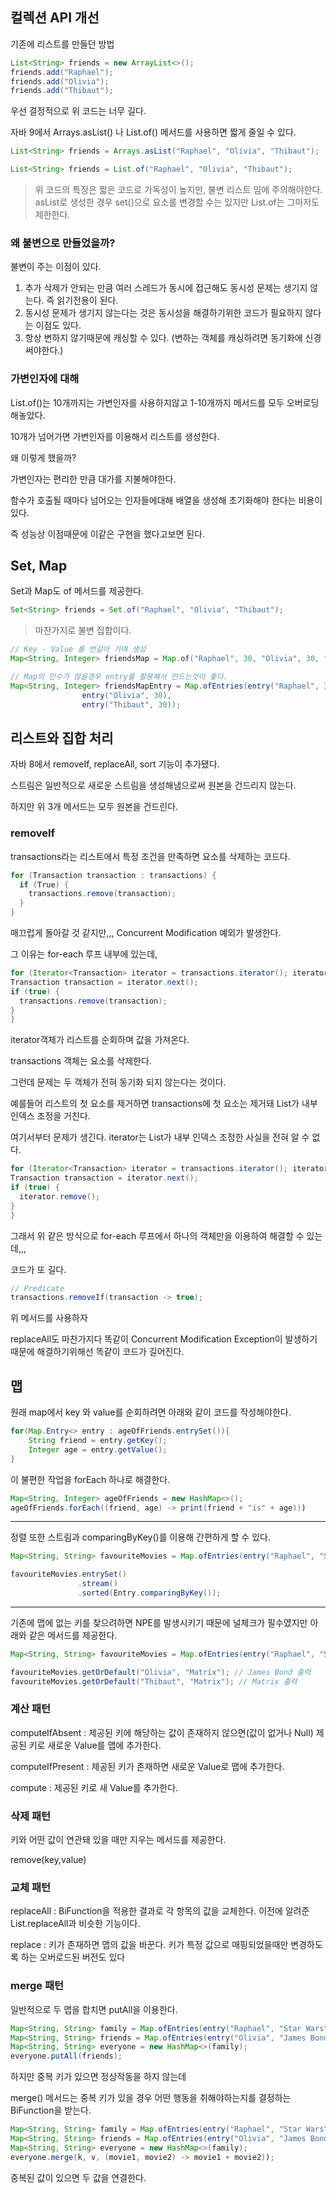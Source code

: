 ## 컬렉션 API 개선

기존에 리스트를 만들던 방법

```java
List<String> friends = new ArrayList<>();
friends.add("Raphael");
friends.add("Olivia");
friends.add("Thibaut");
```

우선 결정적으로 위 코드는 너무 길다.

자바 9에서 Arrays.asList() 나 List.of() 메서드를 사용하면 짧게 줄일 수 있다.

```java
List<String> friends = Arrays.asList("Raphael", "Olivia", "Thibaut");

List<String> friends = List.of("Raphael", "Olivia", "Thibaut");
```

> 위 코드의 특징은 짧은 코드로 가독성이 높지만, 불변 리스트 임에 주의해야한다.
> asList로 생성한 경우 set()으로 요소를 변경할 수는 있지만 List.of는 그마저도 제한한다.

### 왜 불변으로 만들었을까?

불변이 주는 이점이 있다.

1. 추가 삭제가 안되는 만큼 여러 스레드가 동시에 접근해도 동시성 문제는 생기지 않는다. 즉 읽기전용이 된다.
2. 동시성 문제가 생기지 않는다는 것은 동시성을 해결하기위한 코드가 필요하지 않다는 이점도 있다.
3. 항상 변하지 않기때문에 캐싱할 수 있다. (변하는 객체를 캐싱하려면 동기화에 신경써야한다.)

### 가변인자에 대해

List.of()는 10개까지는 가변인자를 사용하지않고 1-10개까지 메서드를 모두 오버로딩해놓았다.

10개가 넘어가면 가변인자를 이용해서 리스트를 생성한다.

왜 이렇게 했을까?

가변인자는 편리한 만큼 대가를 지불해야한다.

함수가 호출될 때마다 넘어오는 인자들에대해 배열을 생성해 초기화해야 한다는 비용이 있다.

즉 성능상 이점때문에 이같은 구현을 했다고보면 된다.

## Set, Map

Set과 Map도 of 메서드를 제공한다.

```java
Set<String> friends = Set.of("Raphael", "Olivia", "Thibaut");
```

> 마찬가지로 불변 집합이다.

```java
// Key - Value 를 번갈아 가며 생성
Map<String, Integer> friendsMap = Map.of("Raphael", 30, "Olivia", 30, "Thibaut", 30);

// Map의 인수가 많을경우 entry를 활용해서 만드는것이 좋다.
Map<String, Integer> friendsMapEntry = Map.ofEntries(entry("Raphael", 30),
                entry("Olivia", 30),
                entry("Thibaut", 30));
```

## 리스트와 집합 처리

자바 8에서 removeIf, replaceAll, sort 기능이 추가됐다.

스트림은 일반적으로 새로운 스트림을 생성해냄으로써 원본을 건드리지 않는다.

하지만 위 3개 메서드는 모두 원본을 건드린다.

### removeIf
transactions라는 리스트에서 특정 조건을 만족하면 요소를 삭제하는 코드다.

```java
for (Transaction transaction : transactions) {
  if (True) {
    transactions.remove(transaction);
  }
}
```

매끄럽게 돌아갈 것 같지만,,, Concurrent Modification 예외가 발생한다.

그 이유는 for-each 루프 내부에 있는데,

```java
for (Iterator<Transaction> iterator = transactions.iterator(); iterator.hasNext();) {
Transaction transaction = iterator.next();
if (true) {
  transactions.remove(transaction);
}
}
```

iterator객체가 리스트를 순회하며 값을 가져온다.

transactions 객체는 요소를 삭제한다.

그런데 문제는 두 객체가 전혀 동기화 되지 않는다는 것이다.

예를들어 리스트의 첫 요소를 제거하면 transactions에 첫 요소는 제거돼 List가 내부 인덱스 조정을 거친다.

여기서부터 문제가 생긴다. iterator는 List가 내부 인덱스 조정한 사실을 전혀 알 수 없다.

```java
for (Iterator<Transaction> iterator = transactions.iterator(); iterator.hasNext();) {
Transaction transaction = iterator.next();
if (true) {
  iterator.remove();
}
}
```

그래서 위 같은 방식으로 for-each 루프에서 하나의 객체만을 이용하여 해결할 수 있는데,,,

코드가 또 길다.

```java
// Predicate
transactions.removeIf(transaction -> true);
```

위 메서드를 사용하자

replaceAll도 마찬가지다 똑같이 Concurrent Modification Exception이 발생하기 때문에 해결하기위해선 똑같이 코드가 길어진다.

## 맵

원래 map에서 key 와 value를 순회하려면 아래와 같이 코드를 작성해야한다.
```java
for(Map.Entry<> entry : ageOfFriends.entrySet()){
    String friend = entry.getKey();
    Integer age = entry.getValue();
}
```

이 불편한 작업을 forEach 하나로 해결한다.

```java
Map<String, Integer> ageOfFriends = new HashMap<>();
ageOfFriends.forEach((friend, age) -> print(friend + "is" + age)))
```

---

정렬 또한 스트림과 comparingByKey()를 이용해 간편하게 할 수 있다.
```java
Map<String, String> favouriteMovies = Map.ofEntries(entry("Raphael", "Star Wars"), entry("Cristina", "Matrix"), entry("Olivia", "James Bond"));

favouriteMovies.entrySet()
               .stream()
               .sorted(Entry.comparingByKey());
```

----

기존에 맵에 없는 키를 찾으려하면 NPE를 발생시키기 때문에 널체크가 필수였지만 아래와 같은 메서드를 제공한다.

```java
Map<String, String> favouriteMovies = Map.ofEntries(entry("Raphael", "Star Wars"), entry("Cristina", "Matrix"), entry("Olivia", "James Bond"));

favouriteMovies.getOrDefault("Olivia", "Matrix"); // James Bond 출력
favouriteMovies.getOrDefault("Thibaut", "Matrix"); // Matrix 출력
```

### 계산 패턴

computeIfAbsent : 제공된 키에 해당하는 값이 존재하지 않으면(값이 없거나 Null) 제공된 키로 새로운 Value를 맵에 추가한다.

computeIfPresent : 제공된 키가 존재하면 새로운 Value로 맵에 추가한다.

compute : 제공된 키로 새 Value를 추가한다.

### 삭제 패턴

키와 어떤 값이 연관돼 있을 때만 지우는 메서드를 제공한다.

remove(key,value)

### 교체 패턴

replaceAll : BiFunction을 적용한 결과로 각 항목의 값을 교체한다. 이전에 알려준 List.replaceAll과 비슷한 기능이다.

replace : 키가 존재하면 맵의 값을 바꾼다. 키가 특정 값으로 매핑되었을때만 변경하도록 하는 오버로드된 버전도 있다

### merge 패턴

일반적으로 두 맵을 합치면 putAll을 이용한다.

```java
Map<String, String> family = Map.ofEntries(entry("Raphael", "Star Wars"), entry("Cristina", "Matrix"));
Map<String, String> friends = Map.ofEntries(entry("Olivia", "James Bond"));
Map<String, String> everyone = new HashMap<>(family);
everyone.putAll(friends);
```

하지만 중복 키가 있으면 정상작동을 하지 않는데

merge() 메서드는 중복 키가 있을 경우 어떤 행동을 취해야하는지를 결정하는 BiFunction을 받는다.

```java
Map<String, String> family = Map.ofEntries(entry("Raphael", "Star Wars"), entry("Cristina", "Matrix"));
Map<String, String> friends = Map.ofEntries(entry("Olivia", "James Bond"), entry("Cristina", "James bond"));
Map<String, String> everyone = new HashMap<>(family);
everyone.merge(k, v, (movie1, movie2) -> movie1 + movie2));
```

중복된 값이 있으면 두 값을 연결한다.
